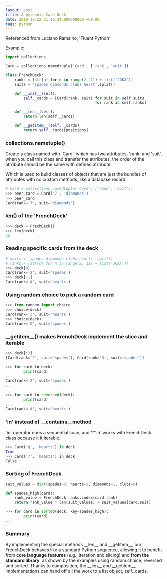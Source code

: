 ```yaml
---
layout: post
title: A pythonic Card Deck
date: 2019-12-22 21:10:24.000000000 +09:00
tags: python
---
```


Referenced from Luciano Ramalho, 'Fluent Python'

Example:

```python
import collections

Card = collections.namedtuple('Card', ['rank', 'suit'])

class FrenchDeck:
    ranks = [str(n) for n in range(2, 11) + list('JQKA')]
    suits = 'spades diamonds clubs heart'.split()

    def __init__(self):
        self._cards = [Card(rank, suit) for suit in self.suits
                                        for rank in self.ranks]

    def __len__(self):
        return len(self._cards)

    def __getitem__(self, _cards)
        return self._cards[positions]
```

### collections.nametuple()

Create a class named with 'Card', which has two attributes, 'rank' and 'suit', when you call this class and transfer the atrributes, the order of the atrribute should be the same with defined atrribute.

Which is used to build classes of objects that are just the bundles of attributes with no custom methods, like a database record.

```python
# Card = collections.namedtuple('Card', ['rank', 'suit'])
>>> beer_card = Card('7', 'diamonds')
>>> beer_card
Card(rank='7', suit='diamonds')
```

### len() of the 'FrenchDeck'

```python
>>> deck = FrechDeck()
>>> len(deck)
52
```

### Reading specific cards from the deck

```python
# suits = 'spades diamonds clubs hearts'.split()
# ranks = [str(n) for n in range(2, 11) + list('JQKA')]
>>> deck[0]
Card(rank='2', suit='spades')
>>> deck[-1]
Card(rank='A', suit='hearts')
```

### Using random.choice to pick a random card

```python
>>> from random import choice
>>> choice(deck)
Card(rank='3', suit='hearts')
>>> choice(deck)
Card(rank='K', suit='spades')
```

### \_\_getitem\_\_() makes FrenchDeck implement the slice and iterable

```python
>>> deck[:3]
[Card(rank='2', suit='spades'), Card(rank='3', suit='spades')]
```

```python
>>> for card in deck:
        print(card)
...
Card(rank='2', suit='spades')
...
```

```python
>>> for card in reversed(deck):
        print(card)
...
Card(rank='A', suit='hearts')
```
### 'in' instead of \_\_contains\_\_method

'in' operator does a sequential scan, and **'in' works with FrenchDeck class because it it iterable.

```python
>>> Card('Q', 'hearts') in deck
True
>>> Card('7', 'beasts') in deck
False
```

### Sorting of FrenchDeck

```python
suit_values = dict(spades=3, hearts=2, diamonds=1, clubs=0)

def spades_high(card):
    rank_value = FrenchDeck.ranks.index(card.rank)
    return rank_value * len(suit_values) + suit_values[card.suit]

>>> for card in sorted(deck, key=spades_high):
        print(card)
...

```

### Summary

By implementing the special methods \_\_len\_\_ and \_\_getitem\_\_, our FrenchDeck behaves like a standard Python sequence, allowing it to benefit from **core language features** (e.g., iteration and slicing) and **from the standard library**, as shown by the examples using random.choice, reversed and sorted. Thanks to composition, the \_\_len\_\_ and \_\_getitem\_\_ implementations can hand off all the work to a list object, self.\_cards.



